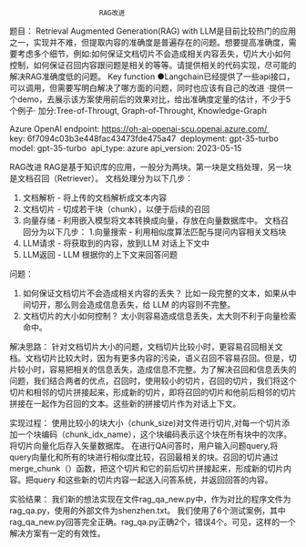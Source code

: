                          RAG改进

题目：
Retrieval Augmented Generation(RAG) with LLM是目前比较热门的应用之一，实现并不难，但提取内容的准确度是普遍存在的问题。想要提高准确度，需要考虑多个细节，例如:如何保证文档切片不会造成相关内容丢失，切片大小如何控制，如何保证召回内容跟问题是相关的等等。请提供相关的代码实现，尽可能的解决RAG准确度低的问题。
Key function
●Langchain已经提供了一些api接口，可以调用，但需要写明白解决了哪方面的问题，同时也应该有自己的改进
·提供一个demo，去展示该方案使用前后的效果对比，给出准确度定量的估计，不少于5个例子·
加分:Tree-of-Througt, Graph-of-Throught, Knowledge-Graph


Azure OpenAl
endpoint: https://oh-ai-openai-scu.openai.azure.com/ 
key: 6f7094c03b3e448fac43473fde475a47 
deployment: gpt-35-turbo 
model: gpt-35-turbo 
api_type: azure
api_version: 2023-05-15






RAG改进
RAG是基于知识库的应用，一般分为两块。第一块是文档处理，另一块
是文档召回（Retriever）。
文档处理分为以下几步：
1. 文档解析 - 将上传的文档解析成文本内容
2. 文档切片 - 切成若干块（chunk），以便于后续的召回
3. 向量存储 - 利用嵌入模型将文本转换成向量，存放在向量数据库中。
文档召回分为以下几步：
1.向量搜索 - 利用相似度算法匹配与提问内容相关文档块
2. LLM请求 - 将获取到的内容，放到LLM 对话上下文中
3. LLM返回 - LLM 根据你的上下文来回答问题

问题：
1. 如何保证文档切片不会造成相关内容的丢失？ 比如一段完整的文本，如果从中间切开，那么则会造成信息丢失，给 LLM 的内容则不完整。
2. 文档切片的大小如何控制？ 太小则容易造成信息丢失，太大则不利于向量检索命中。

解决思路：
针对文档切片大小的问题，文档切片比较小时，更容易召回相关文档。文档切片比较大时，因为有更多内容的污染，语义召回不容易召回。但是，切片较小时，容易把相关的信息丢失，造成信息不完整。为了解决召回和信息丢失的问题，我们结合两者的优点，召回时，使用较小的切片，召回的切片，我们将这个切片和相邻的切片拼接起来，形成新的切片，即将召回的切片和他前后相邻的切片拼接在一起作为召回的文本。这些新的拼接切片作为对话上下文。

实现过程：
使用比较小的块大小（chunk_size)对文件进行切片,对每一个切片添加一个块编码（chunk_idx_name），这个块编码表示这个块在所有块中的次序。将切片向量化后存入矢量数据库。
在进行QA问答时，用户输入问题query,将query向量化和所有的块进行相似度比较，召回最相关的块。召回的切片通过merge_chunk（）函数，把这个切片和它的前后切片拼接起来，形成新的切片内容。把query 和这些新的切片内容一起送入问答系统，并返回回答的内容。


实验结果：
我们新的想法实现在文件rag_qa_new.py中，作为对比的程序文件为rag_qa.py，使用的外部文件为shenzhen.txt。
我们使用了6个测试案例，其中rag_qa_new.py回答完全正确。rag_qa.py正确2个，错误4个。可见，这样的一个解决方案有一定的有效性。